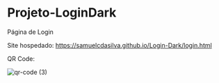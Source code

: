 # Projeto-LoginDark
Página de Login

Site hospedado: https://samuelcdasilva.github.io/Login-Dark/login.html

QR Code:

![qr-code (3)](https://user-images.githubusercontent.com/91702874/151565313-d027769c-4612-4498-80e3-c4519d5262a1.png)
